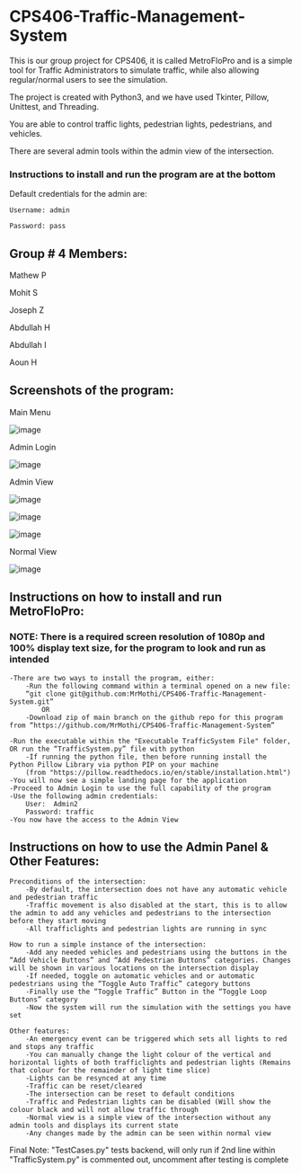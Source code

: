 # CPS406-Traffic-Management-System

This is our group project for CPS406, it is called MetroFloPro and is a simple tool for Traffic Administrators to simulate traffic, while also allowing regular/normal users to see the simulation.

The project is created with Python3, and we have used Tkinter, Pillow, Unittest, and Threading.

You are able to control traffic lights, pedestrian lights, pedestrians, and vehicles.

There are several admin tools within the admin view of the intersection.

### Instructions to install and run the program are at the bottom

Default credentials for the admin are: 
    
    Username: admin
    
    Password: pass



## Group # 4 Members:
Mathew P

Mohit S

Joseph Z

Abdullah H

Abdullah I

Aoun H

## Screenshots of the program:

Main Menu

![image](https://user-images.githubusercontent.com/90167278/231909876-d4f42593-2b2b-40ff-96a5-a8e40242d612.png)

Admin Login

![image](https://user-images.githubusercontent.com/90167278/231909900-5a0cade7-cfeb-4867-a21c-ab9adf83ad08.png)

Admin View

![image](https://user-images.githubusercontent.com/90167278/231909848-b3d2773b-2653-4b22-b5c6-0f1e6af2e2e1.png)

![image](https://user-images.githubusercontent.com/90167278/231909675-e953af52-7d4f-4087-8e92-8404960cd736.png)

![image](https://user-images.githubusercontent.com/90167278/231909756-50189bdc-ab51-41ee-964e-29f265afa007.png)

Normal View

![image](https://user-images.githubusercontent.com/90167278/231910029-f5babfe4-311f-4204-8f9a-bbdee6a7b615.png)


## Instructions on how to install and run MetroFloPro:

### NOTE: There is a required screen resolution of 1080p and 100% display text size, for the program to look and run as intended

    -There are two ways to install the program, either:
        -Run the following command within a terminal opened on a new file: 
        “git clone git@github.com:MrMothi/CPS406-Traffic-Management-System.git”
            OR
        -Download zip of main branch on the github repo for this program from “https://github.com/MrMothi/CPS406-Traffic-Management-System”

    -Run the executable within the "Executable TrafficSystem File" folder, OR run the “TrafficSystem.py” file with python
        -If running the python file, then before running install the Python Pillow Library via python PIP on your machine              
        (from "https://pillow.readthedocs.io/en/stable/installation.html")
    -You will now see a simple landing page for the application
    -Proceed to Admin Login to use the full capability of the program
    -Use the following admin credentials:
        User:  Admin2
        Password: traffic
    -You now have the access to the Admin View





## Instructions on how to use the Admin Panel & Other Features:

    Preconditions of the intersection:
        -By default, the intersection does not have any automatic vehicle and pedestrian traffic
        -Traffic movement is also disabled at the start, this is to allow the admin to add any vehicles and pedestrians to the intersection before they start moving
        -All trafficlights and pedestrian lights are running in sync

    How to run a simple instance of the intersection:
        -Add any needed vehicles and pedestrians using the buttons in the “Add Vehicle Buttons” and “Add Pedestrian Buttons” categories. Changes will be shown in various locations on the intersection display
        -If needed, toggle on automatic vehicles and or automatic pedestrians using the “Toggle Auto Traffic” category buttons
        -Finally use the “Toggle Traffic” Button in the “Toggle Loop Buttons” category
        -Now the system will run the simulation with the settings you have set

    Other features: 
        -An emergency event can be triggered which sets all lights to red and stops any traffic
        -You can manually change the light colour of the vertical and horizontal lights of both trafficlights and pedestrian lights (Remains that colour for the remainder of light time slice)
        -Lights can be resynced at any time
        -Traffic can be reset/cleared
        -The intersection can be reset to default conditions
        -Traffic and Pedestrian lights can be disabled (Will show the colour black and will not allow traffic through
        -Normal view is a simple view of the intersection without any admin tools and displays its current state
        -Any changes made by the admin can be seen within normal view
      
Final Note: "TestCases.py" tests backend, will only run if 2nd line within "TrafficSystem.py" is commented out, uncomment after testing is complete
